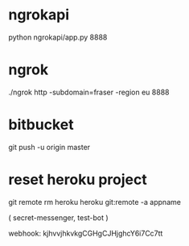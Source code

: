 # ngrokapi
python ngrokapi/app.py 8888

# ngrok
./ngrok http -subdomain=fraser -region eu 8888

# bitbucket
git push -u origin master

# reset heroku project
git remote rm heroku
heroku git:remote -a appname

(
	secret-messenger, test-bot
)

webhook: kjhvvjhkvkgCGHgCJHjghcY6i7Cc7tt
